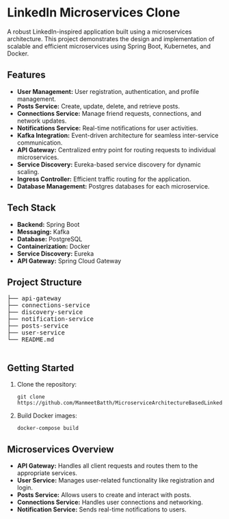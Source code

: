 <!DOCTYPE html>
<html lang="en">
<head>
  <meta charset="UTF-8">
  <meta name="viewport" content="width=device-width, initial-scale=1.0">
  <title>LinkedIn Microservices Clone</title>
</head>
<body>
  <h1>LinkedIn Microservices Clone</h1>
  <p>
    A robust LinkedIn-inspired application built using a microservices architecture. This project demonstrates the design and implementation of scalable and efficient microservices using Spring Boot, Kubernetes, and Docker.
  </p>

  <h2>Features</h2>
  <ul>
    <li><strong>User Management:</strong> User registration, authentication, and profile management.</li>
    <li><strong>Posts Service:</strong> Create, update, delete, and retrieve posts.</li>
    <li><strong>Connections Service:</strong> Manage friend requests, connections, and network updates.</li>
    <li><strong>Notifications Service:</strong> Real-time notifications for user activities.</li>
    <li><strong>Kafka Integration:</strong> Event-driven architecture for seamless inter-service communication.</li>
    <li><strong>API Gateway:</strong> Centralized entry point for routing requests to individual microservices.</li>
    <li><strong>Service Discovery:</strong> Eureka-based service discovery for dynamic scaling.</li>
    <li><strong>Ingress Controller:</strong> Efficient traffic routing for the application.</li>
    <li><strong>Database Management:</strong> Postgres databases for each microservice.</li>
  </ul>

  <h2>Tech Stack</h2>
  <ul>
    <li><strong>Backend:</strong> Spring Boot</li>
    <li><strong>Messaging:</strong> Kafka</li>
    <li><strong>Database:</strong> PostgreSQL</li>
    <li><strong>Containerization:</strong> Docker</li>
    <li><strong>Service Discovery:</strong> Eureka</li>
    <li><strong>API Gateway:</strong> Spring Cloud Gateway</li>
  </ul>

  <h2>Project Structure</h2>
  <pre>
├── api-gateway
├── connections-service
├── discovery-service
├── notification-service
├── posts-service
├── user-service
└── README.md
  </pre>

  <h2>Getting Started</h2>
  <ol>
    <li>Clone the repository:
      <pre><code>git clone https://github.com/ManmeetBatth/MicroserviceArchitectureBasedLinkedInLikeApplication.git</code></pre>
    </li>
    <li>Build Docker images:
      <pre><code>docker-compose build</code></pre>
    </li>
  </ol>

  <h2>Microservices Overview</h2>
  <ul>
    <li><strong>API Gateway:</strong> Handles all client requests and routes them to the appropriate services.</li>
    <li><strong>User Service:</strong> Manages user-related functionality like registration and login.</li>
    <li><strong>Posts Service:</strong> Allows users to create and interact with posts.</li>
    <li><strong>Connections Service:</strong> Handles user connections and networking.</li>
    <li><strong>Notification Service:</strong> Sends real-time notifications to users.</li>
  </ul>

</body>
</html>
